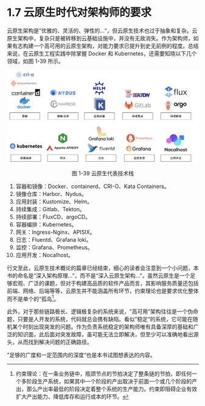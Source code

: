 # 1.7 云原生时代对架构师的要求

云原生架构是”优雅的、灵活的、弹性的...“，但云原生技术也过于抽象和复杂。云原生架构中，复杂只是被转移到云基础设施中，并没有无故消失。作为架构师，如果有志构建一个高可用的云原生架构，对能力要求已提升到史无前例的程度。总结来说，在云原生工程实践中除掌握 Docker 和 Kubernetes，还需要知晓以下几个领域，如图 1-39 所示。

<div  align="center">
	<img src="../assets/cloud.svg" width = "650"  align=center />
	<p>图 1-39 云原生代表技术栈</p>
</div>

1. 容器和镜像：Docker、containerd、CRI-O、Kata Containers。
2. 镜像仓库：Harbor、Nydus。
3. 应用封装：Kustomize、Helm。
4. 持续集成：Gitlab、Tekton。
5. 持续部署：FluxCD、argoCD。
6. 容器编排：Kubernetes。
7. 网关：Ingress-Nginx、APISIX。
8. 日志：Fluentd、Grafana loki。
9. 监控：Grafana、Prometheus。
10. 应用开发：Nocalhost。


行文至此，云原生技术概论的篇章已经结束，细心的读者会注意到一个小问题，本书的命名是“深入架构原理...”，而不是“深入云原生架构...”，虽然云原生是一个足够宏观、广泛的课题，但对于构建高品质的软件产品而言，其影响服务质量还包括前端、网络、后端等等，云原生并不能涵盖所有环节，约束理论也是要求优化整体而不是单个的“孤岛[^1]。

此外，对于那些链路极长、逻辑极复杂的系统来说，"高可用"架构往往是一个伪命题，只要是人开发的系统，代码就总会携有缺陷。看似”稳定“的系统，它可能在随机某个时刻出现突发的问题。作为负责系统稳定的架构师唯有具备深厚的基础和广泛的知识面，此后面对突发故障，虽可能无法立即解决，但至少可以准确地看出源头，从而找到解决问题的正确路径。

”足够的广度和一定范围内的深度“也是本书试图想表达的内容。

[^1]: 约束理论：在一条业务链中，瓶颈节点的节拍决定了整条链的节拍，即任何一个多阶段生产系统，如果其中一个阶段的产出取决于前面一个或几个阶段的产出，那么产出率最低的阶段决定着整个系统的生产能力。约束即阻碍企业有效扩大产出能力、降低库存和运行成本的环节。